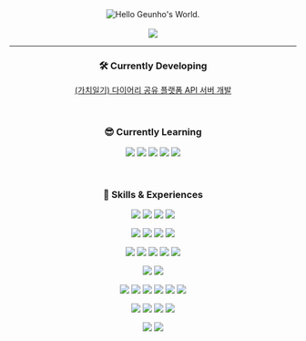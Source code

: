 
<div align="center">
  <img src="https://readme-typing-svg.demolab.com?font=Belanosima&weight=600&size=70&pause=15000&color=F753B2&background=E9CFE780&center=true&vCenter=true&width=900&height=120&lines=Welcome+to+Geunho's+World" alt="Hello Geunho's World." />
  <br/><br/>
 <img src="https://hits.seeyoufarm.com/api/count/incr/badge.svg?url=https%3A%2F%2Fgithub.com%2Fbanggeunho&count_bg=%23E11ECB&title_bg=%23555555&icon=iconify.svg&icon_color=%23FFFFFF&title=hits&edge_flat=false"/>
</div>



<div align="center">
<hr/>
  
  ###  🛠 Currently Developing
  [(가치일기) 다이어리 공유 플랫폼 API 서버 개발](https://github.com/Ddooby-Leah/GACHI-ILLGI-BACKEND)
  
<br>

 ###  😎 Currently Learning
<p>
  <img src="https://img.shields.io/badge/MySQL-Review-4479A1?style=flat-square&logo=MySQL&logoColor=white"/> 
  <img src="https://img.shields.io/badge/NestJS-E0234E?style=flat-square&logo=NestJS&logoColor=white"/> 
  <img src="https://img.shields.io/badge/Jest-C21325?style=flat-square&logo=Jest&logoColor=white"/> 
  <img src="https://img.shields.io/badge/TypeScript-3178C6?style=flat-square&logo=Typescript&logoColor=white"/>
  <img src="https://img.shields.io/badge/Express-000000?style=flat-square&logo=Express&logoColor=white"/>

</p><br>



### 💪 Skills & Experiences

<p>
  <img src="https://img.shields.io/badge/C-A8B9CC?style=flat-square&logo=C&logoColor=white"/>
  <img src="https://img.shields.io/badge/Python-3776AB?style=flat-square&logo=Python&logoColor=white"/>
  <img src="https://img.shields.io/badge/JavaScript-F7DF1E?style=flat-square&logo=Javascript&logoColor=black"/>
  <img src="https://img.shields.io/badge/Java-007396?style=flat-square&logo=Java&logoColor=white"/>
</p>

<p>

  <img src="https://img.shields.io/badge/Android-3DDC84?style=flat-square&logo=Android&logoColor=white"/>
  <img src="https://img.shields.io/badge/WearOS-4285F4?style=flat-square&logo=WearOS&logoColor=black"/> 
  <img src="https://img.shields.io/badge/React-61DAFB?style=flat-square&logo=React&logoColor=black"/>
  <img src="https://img.shields.io/badge/Next.js-000000?style=flat-square&logo=Next.js&logoColor=white"/> 
</p>
<p>
  <img src="https://img.shields.io/badge/Spring_Boot-6DB33F?style=flat-square&logo=Spring-boot&logoColor=white"/>
  <img src="https://img.shields.io/badge/Flask-000000?style=flat-square&logo=flask&logoColor=white"/>  
  <img src="https://img.shields.io/badge/Elastic Stack-005571?style=flat-square&logo=Elastic-Stack&logoColor=white"/>
  <img src="https://img.shields.io/badge/Kafka-231F20?style=flat-square&logo=apache-Kafka&logoColor=white"/>
  <img src="https://img.shields.io/badge/nginx-009639?style=flat-square&logo=nginx&logoColor=white"/>
</p>

<p>
  <img src="https://img.shields.io/badge/MySQL-4479A1?style=flat-square&logo=MySQL&logoColor=white"/> 
  <img src="https://img.shields.io/badge/MongoDB-47A248?style=flat-square&logo=MongoDB&logoColor=white"/> 

</p>

<p>
    <img src="https://img.shields.io/badge/Git-F05032?style=flat-square&logo=Git&logoColor=white"/>
         <img src="https://img.shields.io/badge/Linux-FCC624?style=flat-square&logo=Linux&logoColor=black"/>
      <img src="https://img.shields.io/badge/Docker-2496ED?style=flat-square&logo=Docker&logoColor=white"/>
   <img src="https://img.shields.io/badge/Kubernetes-326CE5?style=flat-square&logo=Kubernetes&logoColor=white"/>
     <img src="https://img.shields.io/badge/Jenkins-D24939?style=flat-square&logo=Jenkins&logoColor=black"/>
  <img src="https://img.shields.io/badge/Terraform-7B42BC?style=flat-square&logo=Terraform&logoColor=black"/>
</p>

<p>
    <img src="https://img.shields.io/badge/AWS_EC2-FF9900?style=flat-square&logo=Amazon-EC2&logoColor=black"/>
    <img src="https://img.shields.io/badge/AWS_RDS-527FFF?style=flat-square&logo=Amazon-RDS&logoColor=black"/>
   <img src="https://img.shields.io/badge/AWS_S3-569A31?style=flat-square&logo=Amazon-S3&logoColor=white"/>
  <img src="https://img.shields.io/badge/Kakao_Cloud-FFCD00?style=flat-square&logo=Kakao&logoColor=black"/>

</p>

<p>
    <img src="https://img.shields.io/badge/Scikitlearn-F7931E?style=flat-square&logo=Scikit-learn&logoColor=black"/>
  <img src="https://img.shields.io/badge/Pytorch-EE4C2C?style=flat-square&logo=Pytorch&logoColor=white"/>
</p>

</div>



